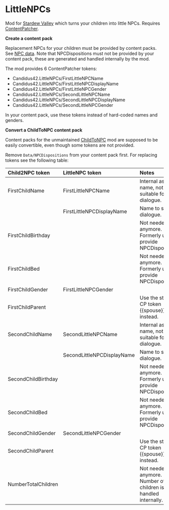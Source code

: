 # LittleNPCs

Mod for [Stardew Valley](http://stardewvalley.net/) which turns your children into little NPCs. Requires [ContentPatcher](https://www.nexusmods.com/stardewvalley/mods/1915).

**Create a content pack**

Replacement NPCs for your children must be provided by content packs. See [NPC data](https://stardewvalleywiki.com/Modding:NPC_data). Note that NPCDispositions must not be provided by your content pack, these are generated and handled internally by the mod.

The mod provides 6 ContentPatcher tokens:

* Candidus42.LittleNPCs/FirstLittleNPCName
* Candidus42.LittleNPCs/FirstLittleNPCDisplayName
* Candidus42.LittleNPCs/FirstLittleNPCGender
* Candidus42.LittleNPCs/SecondLittleNPCName
* Candidus42.LittleNPCs/SecondLittleNPCDisplayName
* Candidus42.LittleNPCs/SecondLittleNPCGender

In your content pack, use these tokens instead of hard-coded names and genders.

**Convert a ChildToNPC content pack**

Content packs for the unmaintained [ChildToNPC](https://www.nexusmods.com/stardewvalley/mods/4568) mod are supposed to be easily convertible, even though some tokens are not provided.

Remove `Data/NPCDispositions` from your content pack first. For replacing tokens see the following table:


| Child2NPC token     | LittleNPC token            | Notes                                                         |
|:--------------------|:---------------------------|:--------------------------------------------------------------|
| FirstChildName      | FirstLittleNPCName         | Internal asset name, not suitable for dialogue.               |
|                     | FirstLittleNPCDisplayName  | Name to show in dialogue.                                     |
| FirstChildBirthday  |                            | Not needed anymore. Formerly used to provide NPCDispositions. |
| FirstChildBed       |                            | Not needed anymore. Formerly used to provide NPCDispositions. |
| FirstChildGender    | FirstLittleNPCGender       |                                                               |
| FirstChildParent    |                            | Use the standard CP token {{spouse}} instead.                 |
| SecondChildName     | SecondLittleNPCName        | Internal asset name, not suitable for dialogue.               |
|                     | SecondLittleNPCDisplayName | Name to show in dialogue.                                     |
| SecondChildBirthday |                            | Not needed anymore. Formerly used to provide NPCDispositions. |
| SecondChildBed      |                            | Not needed anymore. Formerly used to provide NPCDispositions. |
| SecondChildGender   | SecondLittleNPCGender      |                                                               |
| SecondChildParent   |                            | Use the standard CP token {{spouse}} instead.                 |
| NumberTotalChildren |                            | Not needed anymore. Number of children is handled internally. |
